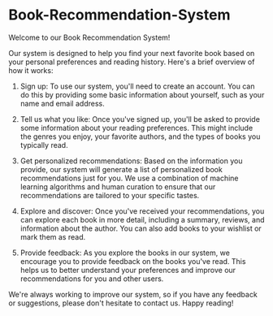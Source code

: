 # Book-Recommendation-System

Welcome to our Book Recommendation System!

Our system is designed to help you find your next favorite book based on your personal preferences and reading history. Here's a brief overview of how it works:

1. Sign up: To use our system, you'll need to create an account. You can do this by providing some basic information about yourself, such as your name and email address.

2. Tell us what you like: Once you've signed up, you'll be asked to provide some information about your reading preferences. This might include the genres you enjoy, your favorite authors, and the types of books you typically read.

3. Get personalized recommendations: Based on the information you provide, our system will generate a list of personalized book recommendations just for you. We use a combination of machine learning algorithms and human curation to ensure that our recommendations are tailored to your specific tastes.

4. Explore and discover: Once you've received your recommendations, you can explore each book in more detail, including a summary, reviews, and information about the author. You can also add books to your wishlist or mark them as read.

5. Provide feedback: As you explore the books in our system, we encourage you to provide feedback on the books you've read. This helps us to better understand your preferences and improve our recommendations for you and other users.

We're always working to improve our system, so if you have any feedback or suggestions, please don't hesitate to contact us. Happy reading!
